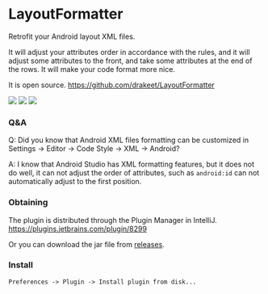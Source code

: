 # LayoutFormatter

Retrofit your Android layout XML files.

It will adjust your attributes order in accordance with the rules,
and it will adjust some attributes to the front, and take some attributes at the end of the rows.
It will make your code format more nice.

It is open source. <a href="https://github.com/drakeet/LayoutFormatter">https://github.com/drakeet/LayoutFormatter</a>

![](https://raw.githubusercontent.com/drakeet/LayoutFormatter/master/art/demo.gif)
![](https://raw.githubusercontent.com/drakeet/LayoutFormatter/master/art/bf.png)
![](https://raw.githubusercontent.com/drakeet/LayoutFormatter/master/art/af.png)

### Q&A

Q: Did you know that Android XML files formatting can be customized in Settings -> Editor -> Code Style -> XML -> Android?

A: I know that Android Studio has XML formatting features, but it does not do well, it can not adjust the order of attributes, such as `android:id` can not automatically adjust to the first position.

### Obtaining

The plugin is distributed through the Plugin Manager in IntelliJ. https://plugins.jetbrains.com/plugin/8299

Or you can download the jar file from [releases](https://github.com/drakeet/LayoutFormatter/releases).

### Install

`Preferences -> Plugin -> Install plugin from disk...`

